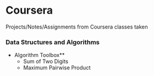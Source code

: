 # Coursera
Projects/Notes/Assignments from Coursera classes taken

### Data Structures and Algorithms
- Algorithm Toolbox** 
  - Sum of Two Digits
  - Maximum Pairwise Product
